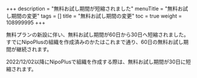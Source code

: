 +++
description = "無料お試し期間が短縮されました"
menuTitle = "無料お試し期間の変更"
tags = []
title = "無料お試し期間の変更"
toc = true
weight = 108999995
+++

無料プランの新設に伴い、無料お試し期間が60日から30日へ短縮されました。
すでにNipoPlusの組織を作成済みのかたはこれまで通り、60日の無料お試し期間が継続されます。

2022/12/02以降にNipoPlusで組織を作成する際は、無料お試し期間が30日に短縮されます。
